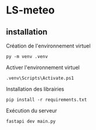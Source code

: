 # LS-meteo

## installation
Création de l'environnement virtuel
```bach
py -m venv .venv
```

Activer l'environnement virtuel
```bach
.venv\Scripts\Activate.ps1
```

Installation des librairies
```bach
pip install -r requirements.txt
```

Exécution du serveur
```bach
fastapi dev main.py
```
